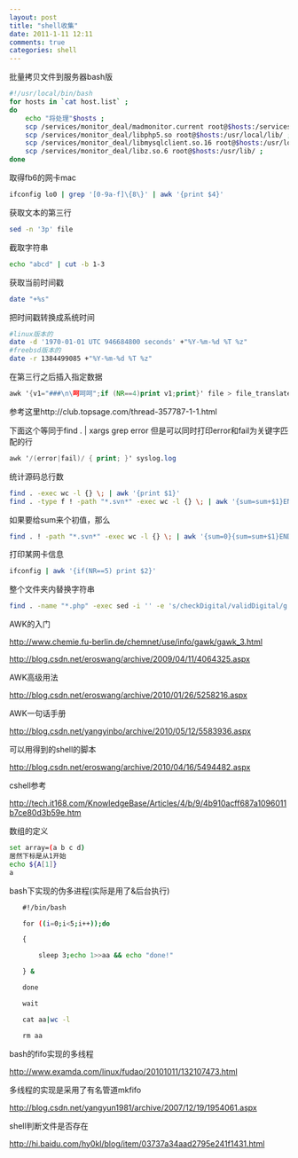 ```yaml
---
layout: post
title: "shell收集"
date: 2011-1-11 12:11
comments: true
categories: shell 
---
```


批量拷贝文件到服务器bash版
```bash
#!/usr/local/bin/bash
for hosts in `cat host.list` ;
do
    echo "将处理"$hosts ;
    scp /services/monitor_deal/madmonitor.current root@$hosts:/services/monitor_deal/ ;
    scp /services/monitor_deal/libphp5.so root@$hosts:/usr/local/lib/ ;
    scp /services/monitor_deal/libmysqlclient.so.16 root@$hosts:/usr/local/lib/ ;
    scp /services/monitor_deal/libz.so.6 root@$hosts:/usr/lib/ ;
done

```

取得fb6的网卡mac
```sh
ifconfig lo0 | grep '[0-9a-f]\{8\}' | awk '{print $4}'
```

获取文本的第三行
```sh
sed -n '3p' file 
```

截取字符串
```sh
echo "abcd" | cut -b 1-3
```

获取当前时间戳
```sh
date "+%s"
```

把时间戳转换成系统时间
```sh
#linux版本的
date -d '1970-01-01 UTC 946684800 seconds' +"%Y-%m-%d %T %z"
#freebsd版本的
date -r 1384499085 +"%Y-%m-%d %T %z"
```


在第三行之后插入指定数据
```awk
awk '{v1="###\n\呵呵呵";if (NR==4)print v1;print}' file > file_translated
```
参考这里http://club.topsage.com/thread-357787-1-1.html


下面这个等同于find . | xargs grep error 但是可以同时打印error和fail为关键字匹配的行
```awk
awk '/(error|fail)/ { print; }' syslog.log
```

统计源码总行数
```sh
find . -exec wc -l {} \; | awk '{print $1}'
find . -type f ! -path "*.svn*" -exec wc -l {} \; | awk '{sum=sum+$1}END{print sum }'
```

如果要给sum来个初值，那么
```sh
find . ! -path "*.svn*" -exec wc -l {} \; | awk '{sum=0}{sum=sum+$1}END{print sum }'
```

打印某网卡信息
```sh
ifconfig | awk '{if(NR==5) print $2}'
```

整个文件夹内替换字符串
```sh
find . -name "*.php" -exec sed -i '' -e 's/checkDigital/validDigital/g' {} +
```

AWK的入门

http://www.chemie.fu-berlin.de/chemnet/use/info/gawk/gawk_3.html

http://blog.csdn.net/eroswang/archive/2009/04/11/4064325.aspx

AWK高级用法

http://blog.csdn.net/eroswang/archive/2010/01/26/5258216.aspx

AWK一句话手册

http://blog.csdn.net/yangyinbo/archive/2010/05/12/5583936.aspx

可以用得到的shell的脚本

http://blog.csdn.net/eroswang/archive/2010/04/16/5494482.aspx

cshell参考

http://tech.it168.com/KnowledgeBase/Articles/4/b/9/4b910acff687a1096011b7ce80d3b59e.htm

数组的定义
```bash
set array=(a b c d)
居然下标是从1开始
echo ${A[1]}  
a
```
bash下实现的伪多进程(实际是用了&后台执行)
```bash
　　#!/bin/bash

　　for ((i=0;i<5;i++));do

　　{

    　　sleep 3;echo 1>>aa && echo "done!"

　　} &

　　done

　　wait

　　cat aa|wc -l

　　rm aa
```

bash的fifo实现的多线程

http://www.examda.com/linux/fudao/20101011/132107473.html

多线程的实现是采用了有名管道mkfifo

http://blog.csdn.net/yangyun1981/archive/2007/12/19/1954061.aspx

shell判断文件是否存在

http://hi.baidu.com/hy0kl/blog/item/03737a34aad2795e241f1431.html
